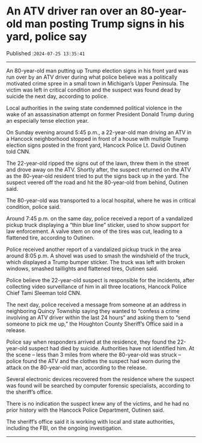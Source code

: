 # An ATV driver ran over an 80-year-old man posting Trump signs in his yard, police say

Published :`2024-07-25 13:35:41`

---

An 80-year-old man putting up Trump election signs in his front yard was run over by an ATV driver during what police believe was a politically motivated crime spree in a small town in Michigan’s Upper Peninsula. The victim was left in critical condition and the suspect was found dead by suicide the next day, according to police.

Local authorities in the swing state condemned political violence in the wake of an assassination attempt on former President Donald Trump during an especially tense election year.

On Sunday evening around 5:45 p.m., a 22-year-old man driving an ATV in a Hancock neighborhood stopped in front of a house with multiple Trump election signs posted in the front yard, Hancock Police Lt. David Outinen told CNN.

The 22-year-old ripped the signs out of the lawn, threw them in the street and drove away on the ATV. Shortly after, the suspect returned on the ATV as the 80-year-old resident tried to put the signs back up in the yard. The suspect veered off the road and hit the 80-year-old from behind, Outinen said.

The 80-year-old was transported to a local hospital, where he was in critical condition, police said.

Around 7:45 p.m. on the same day, police received a report of a vandalized pickup truck displaying a “thin blue line” sticker, used to show support for law enforcement. A valve stem on one of the tires was cut, leading to a flattened tire, according to Outinen.

Police received another report of a vandalized pickup truck in the area around 8:05 p.m. A shovel was used to smash the windshield of the truck, which displayed a Trump bumper sticker. The truck was left with broken windows, smashed taillights and flattened tires, Outinen said.

Police believe the 22-year-old suspect is responsible for the incidents, after collecting video surveillance of him in all three locations, Hancock Police Chief Tami Sleeman told CNN.

The next day, police received a message from someone at an address in neighboring Quincy Township saying they wanted to “confess a crime involving an ATV driver within the last 24 hours” and asking them to “send someone to pick me up,” the Houghton County Sheriff’s Office said in a release.

Police say when responders arrived at the residence, they found the 22-year-old suspect had died by suicide. Authorities have not identified him. At the scene – less than 3 miles from where the 80-year-old was struck – police found the ATV and the clothes the suspect had worn during the attack on the 80-year-old man, according to the release.

Several electronic devices recovered from the residence where the suspect was found will be searched by computer forensic specialists, according to the sheriff’s office.

There is no indication the suspect knew any of the victims, and he had no prior history with the Hancock Police Department, Outinen said.

The sheriff’s office said it is working with local and state authorities, including the FBI, on the ongoing investigation.

---

